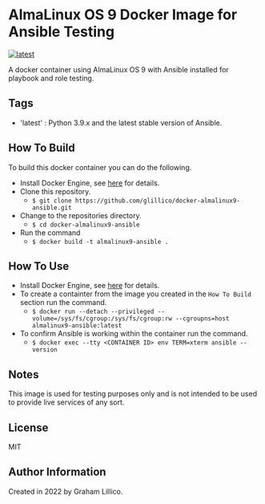 # AlmaLinux OS 9 Docker Image for Ansible Testing

[![latest](https://github.com/glillico/docker-almalinux9-ansible/workflows/latest/badge.svg)](https://github.com/glillico/docker-almalinux9-ansible/actions?query=workflow%3Alatest)

A docker container using AlmaLinux OS 9 with Ansible installed for playbook and role testing.

## Tags

  - 'latest'  : Python 3.9.x and the latest stable version of Ansible.

## How To Build

To build this docker container you can do the following.

  - Install Docker Engine, see [here](https://docs.docker.com/engine/install/) for details.
  - Clone this repository.
    - `$ git clone https://github.com/glillico/docker-almalinux9-ansible.git`
  - Change to the repositories directory.
    - `$ cd docker-almalinux9-ansible`
  - Run the command
    - `$ docker build -t almalinux9-ansible .`

## How To Use

  - Install Docker Engine, see [here](https://docs.docker.com/engine/install/) for details.
  - To create a containter from the image you created in the `How To Build` section run the command.
    - `$ docker run --detach --privileged --volume=/sys/fs/cgroup:/sys/fs/cgroup:rw --cgroupns=host almalinux9-ansible:latest`
  - To confirm Ansible is working within the container run the command.
    - `$ docker exec --tty <CONTAINER ID> env TERM=xterm ansible --version`

## Notes

This image is used for testing purposes only and is not intended to be used to provide live services of any sort.

## License

MIT

## Author Information

Created in 2022 by Graham Lillico.
